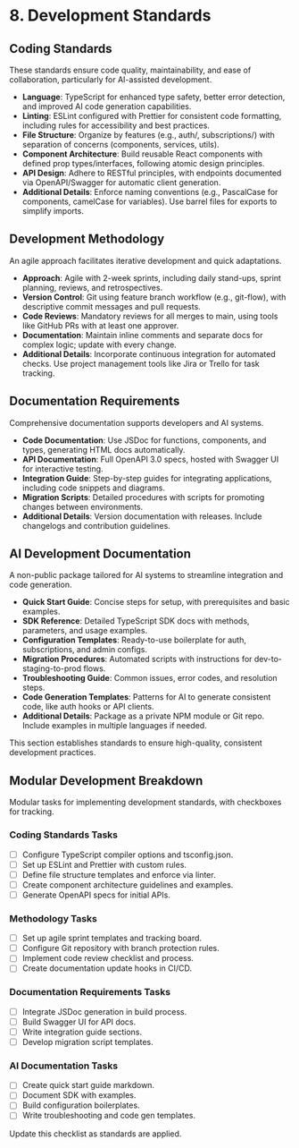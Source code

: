 # 8. Development Standards

## Coding Standards
These standards ensure code quality, maintainability, and ease of collaboration, particularly for AI-assisted development.

- **Language**: TypeScript for enhanced type safety, better error detection, and improved AI code generation capabilities.
- **Linting**: ESLint configured with Prettier for consistent code formatting, including rules for accessibility and best practices.
- **File Structure**: Organize by features (e.g., auth/, subscriptions/) with separation of concerns (components, services, utils).
- **Component Architecture**: Build reusable React components with defined prop types/interfaces, following atomic design principles.
- **API Design**: Adhere to RESTful principles, with endpoints documented via OpenAPI/Swagger for automatic client generation.
- **Additional Details**: Enforce naming conventions (e.g., PascalCase for components, camelCase for variables). Use barrel files for exports to simplify imports.

## Development Methodology
An agile approach facilitates iterative development and quick adaptations.

- **Approach**: Agile with 2-week sprints, including daily stand-ups, sprint planning, reviews, and retrospectives.
- **Version Control**: Git using feature branch workflow (e.g., git-flow), with descriptive commit messages and pull requests.
- **Code Reviews**: Mandatory reviews for all merges to main, using tools like GitHub PRs with at least one approver.
- **Documentation**: Maintain inline comments and separate docs for complex logic; update with every change.
- **Additional Details**: Incorporate continuous integration for automated checks. Use project management tools like Jira or Trello for task tracking.

## Documentation Requirements
Comprehensive documentation supports developers and AI systems.

- **Code Documentation**: Use JSDoc for functions, components, and types, generating HTML docs automatically.
- **API Documentation**: Full OpenAPI 3.0 specs, hosted with Swagger UI for interactive testing.
- **Integration Guide**: Step-by-step guides for integrating applications, including code snippets and diagrams.
- **Migration Scripts**: Detailed procedures with scripts for promoting changes between environments.
- **Additional Details**: Version documentation with releases. Include changelogs and contribution guidelines.

## AI Development Documentation
A non-public package tailored for AI systems to streamline integration and code generation.

- **Quick Start Guide**: Concise steps for setup, with prerequisites and basic examples.
- **SDK Reference**: Detailed TypeScript SDK docs with methods, parameters, and usage examples.
- **Configuration Templates**: Ready-to-use boilerplate for auth, subscriptions, and admin configs.
- **Migration Procedures**: Automated scripts with instructions for dev-to-staging-to-prod flows.
- **Troubleshooting Guide**: Common issues, error codes, and resolution steps.
- **Code Generation Templates**: Patterns for AI to generate consistent code, like auth hooks or API clients.
- **Additional Details**: Package as a private NPM module or Git repo. Include examples in multiple languages if needed.

This section establishes standards to ensure high-quality, consistent development practices.

## Modular Development Breakdown
Modular tasks for implementing development standards, with checkboxes for tracking.

### Coding Standards Tasks
- [ ] Configure TypeScript compiler options and tsconfig.json.
- [ ] Set up ESLint and Prettier with custom rules.
- [ ] Define file structure templates and enforce via linter.
- [ ] Create component architecture guidelines and examples.
- [ ] Generate OpenAPI specs for initial APIs.

### Methodology Tasks
- [ ] Set up agile sprint templates and tracking board.
- [ ] Configure Git repository with branch protection rules.
- [ ] Implement code review checklist and process.
- [ ] Create documentation update hooks in CI/CD.

### Documentation Requirements Tasks
- [ ] Integrate JSDoc generation in build process.
- [ ] Build Swagger UI for API docs.
- [ ] Write integration guide sections.
- [ ] Develop migration script templates.

### AI Documentation Tasks
- [ ] Create quick start guide markdown.
- [ ] Document SDK with examples.
- [ ] Build configuration boilerplates.
- [ ] Write troubleshooting and code gen templates.

Update this checklist as standards are applied.
